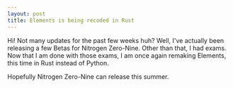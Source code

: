 ```yaml
---
layout: post
title: Elements is being recoded in Rust
---
```


Hi! Not many updates for the past few weeks huh?
Well, I've actually been releasing a few Betas for Nitrogen Zero-Nine.
Other than that, I had exams.
Now that I am done with those exams, I am once again remaking Elements, this time in Rust instead of Python.

Hopefully Nitrogen Zero-Nine can release this summer.
